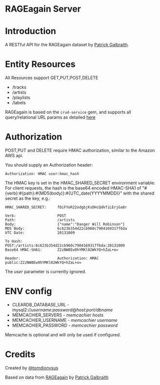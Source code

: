 RAGEagain Server
================

# Introduction

A RESTful API for the RAGEagain dataset by [Patrick Galbraith](http://www.pjgalbraith.com).

# Entity Resources

All Resources support GET,PUT,POST,DELETE

* /tracks
* /artists
* /playlists
* /labels

RAGEagain is based on the ```crud-service``` gem, and supports all query/relational URL params as detailed [here](https://github.com/tomcully/crud-service)

# Authorization

POST,PUT and DELETE require HMAC authorization, similar to the Amazon AWS api.

You should supply an Authorization header:

	Authorization: HMAC user:hmac_hash

The HMAC key is set in the HMAC_SHARED_SECRET environment variable. For client requests, the hash is the base64 encoded HMAC-SHA1 of "#{verb}:#{path}:#{MD5(body)}:#{UTC_date(YYYYMMDD)}" with the shared secret as the key, e.g.:

	HMAC_SHARED_SECRET:		fOiFYoR22odgbjKsDHcQdkfiLErjGa8r
	
	Verb:					POST
	Path:					/artists
	Body:					{"name":"Danger Will Robinson"}
	MD5 Body:				6c623b354d22cb960c7904169317f6da
	UTC Date:				20131009

	To Hash: 				POST:/artists:6c623b354d22cb960c7904169317f6da:20131009
	Base64 HMAC-SHA1: 		Z2zNW8Ew9hYMKl02WkYQ+hZaL+o=

	Header:					Authorization: HMAC public:Z2zNW8Ew9hYMKl02WkYQ+hZaL+o=

The *user* parameter is currently ignored.

# ENV config

* CLEARDB_DATABASE_URL - mysql2://*username:password*@*host:port/dbname*
* MEMCACHIER_SERVERS - *memcachier hosts*
* MEMCACHIER_USERNAME - *memcachier username*
* MEMCACHIER_PASSWORD - *memcachier password*

Memcache is optional and will only be used if configured.

# Credits

Created by [@tomdionysus](http://www.twitter.com/tomdionysus)

Based on data from [RAGEagain](http://www.pjgalbraith.com/2012/08/rageagain) by [Patrick Galbraith](http://www.pjgalbraith.com)



